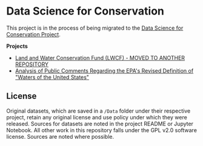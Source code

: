 # Data Science for Conservation

This project is in the process of being migrated to the [Data Science for Conservation Project](https://github.com/Data-Science-for-Conservation).

**Projects**

- [Land and Water Conservation Fund (LWCF) - MOVED TO ANOTHER REPOSITORY](https://github.com/HKuz/DataScienceForConservation_LWCF)
- [Analysis of Public Comments Regarding the EPA's Revised Definition of "Waters of the United States"](./WaterRevision/README.md)

## License

Original datasets, which are saved in a `/Data` folder under their respective project, retain any original license and use policy under which they were released. Sources for datasets are noted in the project README or Jupyter Notebook. All other work in this repository falls under the GPL v2.0 software license. Sources are noted where possible.


